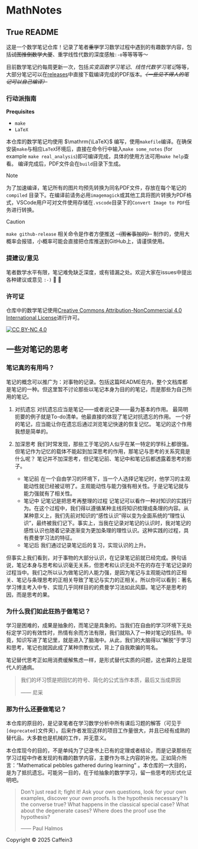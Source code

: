 # MathNotes

## True README

这是一个数学笔记仓库！记录了笔者~~重学~~学习数学过程中遇到的有趣数学内容，包括~~试图推倒数学大厦~~、重学线性代数的深度感触`:-o`等等等等～

目前数学笔记约每周更新一次，包括*实变函数学习笔记*、*线性代数学习笔记*等等，大部分笔记可以在[releases](https://github.com/Sazzzzzz/MathNotes/releases)中直接下载编译完成的PDF版本。*~~（一些见不得人的笔记可以自己编译）~~*

### 行动派指南

**Prequisites**

+ `make`
+ `LaTeX`

本仓库的数学笔记均使用 $\mathrm{\LaTeX}$ 编写，使用`makefile`编译。在确保安装`make`与相应`LaTeX`环境后，直接在命令行中输入`make some_notes` (for example `make real_analysis`)即可编译完成，具体的使用方法可用`make help`查看。
编译完成后，PDF文件会在`build`目录下生成。

> [!NOTE]
>
> 为了加速编译，笔记所有的图片均预先转换为同名PDF文件，存放在每个笔记的`compiled` 目录下。在编译前请务必用`imagemagick`或其他工具将图片转换为PDF格式，VSCode用户可对文件使用存储在`.vscode`目录下的`Convert Image to PDF`任务进行转换。

> [!CAUTION]
> `make github-release` 相关命令是作者方便推送 ~~（图省事加的）~~ 制作的，使用大概率会报错，小概率可能会直接把仓库推送到GitHub上，请谨慎使用。

### 提建议/意见

笔者数学水平有限，笔记难免缺乏深度，或有错漏之处。欢迎大家在issues中提出各种建议或意见 `:-)` 🙏 🙏

### 许可证

仓库中的数学笔记使用[Creative Commons Attribution-NonCommercial 4.0 International License][cc-by-nc]进行许可。

[![CC BY-NC 4.0][cc-by-nc-image]][cc-by-nc]

[cc-by-nc]: http://creativecommons.org/licenses/by-nc/4.0/
[cc-by-nc-image]:https://licensebuttons.net/l/by-nc/4.0/88x31.png

## 一些对笔记的思考

### 笔记真的有用吗？

笔记的概念可以推广为：对事物的记录。包括这篇README在内，整个文档库都是笔记的一种。但这里暂不讨论那些以笔记本身为目的的笔记，而是那些为自己所用的笔记。

1. 对抗遗忘
 对抗遗忘应当是笔记——或者说记录——最为基本的作用。
 最简明扼要的例子就是To-do清单。他最直接的体现了笔记对抗遗忘的作用。
 一个好的笔记，应当能让你在遗忘后通过浏览笔记快速的恢复记忆。
 笔记的这个作用我想是简单的。

2. 加深思考
 我们时常发现，那些工于笔记的人似乎在某一特定的学科上都很强。但笔记作为记忆的载体不能起到加深思考的作用，那笔记与思考的关系究竟是什么呢？
 笔记并不加深思考，但记笔记前、笔记中和笔记后都透露着思考的影子。
   + 笔记前
  在一个自由学习的环境下，当一个人选择记笔记时，他学习的主观能动性就已经被证明了。主观能动性与能力强有相关性。于是记笔记就与能力强就有了相关性。
   + 笔记中
  记笔记是把思考再整理的过程
  记笔记可以看作一种对知识的实践行为。在这个过程中，我们得以遵循某种主线将知识梳理成条理的内容。从某种意义上，我们先前对知识的“感性认识”得以变为全面系统的“理性认识”，最终被我们记下。事实上，当我在记录对笔记的认识时，我对笔记的感性认识也随着记录逐渐变为更加条理的理性认识。这种实践的过程，具有费曼学习法的特征。
   + 笔记后
  我们通过记录笔记后的复习，实现认识的上升。

但事实上我们看到，对于事物的大部分认识，在记录笔记前就已经完成。换句话说，笔记本身与思考和认识毫无关系，但思考和认识无处不在的存在于笔记记录的过程当中。我们之所以认为做笔记的人能力强，是因为笔记与主观能动性的正相关、笔记与条理思考的正相关导致了笔记与实力的正相关。所以你可以看到：著名学习博主考入中专、实现几乎同样目的的费曼学习法如此风靡。笔记不是思考的因，而是思考的果。

### 为什么我们如此狂热于做笔记？

学习是困难的，成果是抽象的，而笔记是具象的。当我们在自由的学习环境下无处标定学习的有效性时，热情有余而方法有限，我们就陷入了一种对笔记的狂热。毕竟，知识写进了笔记里，就是进入了脑海中。从此，我们的大脑得以“解脱“于学习和思考，笔记也就因此成了某种宗教仪式，背上了自我欺骗的骂名。

笔记替代思考正如用消费缓解焦虑一样，是形式替代实质的问题，这也算的上是现代人的通病。

> 我们的坏习惯是把回忆的符号、简化的公式当作本质，最后又当成原因
>
> —— 尼采

### 那为什么还要做笔记？

本仓库的原目的，是记录笔者在学习数学分析中所有课后习题的解答（可见于`[deprecated]`文件夹）。后来作者发现这样的项目工作量很大，并且已经有成熟的替代品，大多数也是机械的工作，并无意义。

本仓库现今的目的，不是单纯为了记录书上已有的定理或者结论，而是记录那些在学习过程中作者发现的有趣的数学内容，主要作为书上内容的补充。正如简介所言：“Mathematical pebbles gathered during learning” 。本仓库的一大目的，是为了抵抗遗忘。可能另一目的，在于给抽象的数学学习，留一些思考的形式化证明吧。

> Don't just read it; fight it! Ask your own questions, look for your own examples, discover your own proofs. Is the hypothesis necessary? Is the converse true? What happens in the classical special case? What about the degenerate cases? Where does the proof use the hypothesis?
>
> —— Paul Halmos

Copyright © 2025 Caffein3
